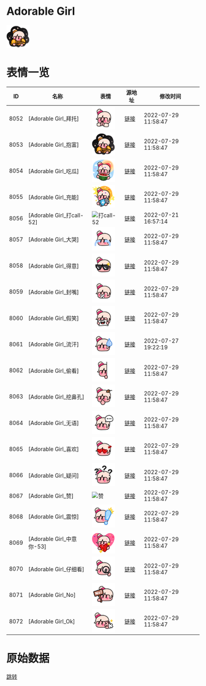 # Adorable Girl

<img src="./cover.png" height="60" alt="cover" />

# 表情一览

|ID|名称|表情|源地址|修改时间|
|----|----|----|----|----|
|8052|[Adorable Girl_拜托]|<img src="./pic/008052_%5BAdorable Girl_拜托%5D.png" height="60" alt="拜托"/>|[链接](http://i0.hdslb.com/bfs/emote/7eab6cd9716473767defee8f50e8fe7d592d35cd.png)|2022-07-29 11:58:47|
|8053|[Adorable Girl_抱富]|<img src="./pic/008053_%5BAdorable Girl_抱富%5D.png" height="60" alt="抱富"/>|[链接](http://i0.hdslb.com/bfs/emote/0c3936f6813b4a8d0cdbf645b5f1a7df83e46c59.png)|2022-07-29 11:58:47|
|8054|[Adorable Girl_吃瓜]|<img src="./pic/008054_%5BAdorable Girl_吃瓜%5D.png" height="60" alt="吃瓜"/>|[链接](http://i0.hdslb.com/bfs/emote/133d2a49e0095f04a05b69222ec2b0c30e9e75fb.png)|2022-07-29 11:58:47|
|8055|[Adorable Girl_充能]|<img src="./pic/008055_%5BAdorable Girl_充能%5D.png" height="60" alt="充能"/>|[链接](http://i0.hdslb.com/bfs/emote/4768c42f495b95a9ec2d4489e19a24f7f1149da2.png)|2022-07-29 11:58:47|
|8056|[Adorable Girl_打call-52]|<img src="./pic/008056_%5BAdorable Girl_打call-52%5D.png" height="60" alt="打call-52"/>|[链接](http://i0.hdslb.com/bfs/emote/b4a5fe83f145f234373cd1fea4c666e59307356c.png)|2022-07-21 16:57:14|
|8057|[Adorable Girl_大哭]|<img src="./pic/008057_%5BAdorable Girl_大哭%5D.png" height="60" alt="大哭"/>|[链接](http://i0.hdslb.com/bfs/emote/e44da33b26811a184c37d65fca3b9d2976e403c5.png)|2022-07-29 11:58:47|
|8058|[Adorable Girl_得意]|<img src="./pic/008058_%5BAdorable Girl_得意%5D.png" height="60" alt="得意"/>|[链接](http://i0.hdslb.com/bfs/emote/8631122cd4d6414b7d8bb78c38d5bbc53b068c80.png)|2022-07-29 11:58:47|
|8059|[Adorable Girl_封嘴]|<img src="./pic/008059_%5BAdorable Girl_封嘴%5D.png" height="60" alt="封嘴"/>|[链接](http://i0.hdslb.com/bfs/emote/30420222f66a7365aae45f34c9e1caf23498e47c.png)|2022-07-29 11:58:47|
|8060|[Adorable Girl_假笑]|<img src="./pic/008060_%5BAdorable Girl_假笑%5D.png" height="60" alt="假笑"/>|[链接](http://i0.hdslb.com/bfs/emote/1f6ea54e01f982106959ab56dd1fc3ebcd3882a7.png)|2022-07-29 11:58:47|
|8061|[Adorable Girl_流汗]|<img src="./pic/008061_%5BAdorable Girl_流汗%5D.png" height="60" alt="流汗"/>|[链接](http://i0.hdslb.com/bfs/emote/e8004c81b57b7269d36181fa3105dc65b917db46.png)|2022-07-27 19:22:19|
|8062|[Adorable Girl_偷看]|<img src="./pic/008062_%5BAdorable Girl_偷看%5D.png" height="60" alt="偷看"/>|[链接](http://i0.hdslb.com/bfs/emote/4b303ed6c741914ae6c4165ca693732559fabe78.png)|2022-07-29 11:58:47|
|8063|[Adorable Girl_挖鼻孔]|<img src="./pic/008063_%5BAdorable Girl_挖鼻孔%5D.png" height="60" alt="挖鼻孔"/>|[链接](http://i0.hdslb.com/bfs/emote/260b8286ca388de4a91f05c5cdefb74f0f05872d.png)|2022-07-29 11:58:47|
|8064|[Adorable Girl_无语]|<img src="./pic/008064_%5BAdorable Girl_无语%5D.png" height="60" alt="无语"/>|[链接](http://i0.hdslb.com/bfs/emote/afbb8898854e72317e7572aafc99037ebd081f0d.png)|2022-07-29 11:58:47|
|8065|[Adorable Girl_喜欢]|<img src="./pic/008065_%5BAdorable Girl_喜欢%5D.png" height="60" alt="喜欢"/>|[链接](http://i0.hdslb.com/bfs/emote/953fd09d390aba113ed2f23834c03f1da0795c08.png)|2022-07-29 11:58:47|
|8066|[Adorable Girl_疑问]|<img src="./pic/008066_%5BAdorable Girl_疑问%5D.png" height="60" alt="疑问"/>|[链接](http://i0.hdslb.com/bfs/emote/d75f6ed7ad84e4965dded384b4878c130ff4dc0d.png)|2022-07-29 11:58:47|
|8067|[Adorable Girl_赞]|<img src="./pic/008067_%5BAdorable Girl_赞%5D.png" height="60" alt="赞"/>|[链接](http://i0.hdslb.com/bfs/emote/daf4c2af287874e0f86da3239a996e871ef633de.png)|2022-07-29 11:58:47|
|8068|[Adorable Girl_震惊]|<img src="./pic/008068_%5BAdorable Girl_震惊%5D.png" height="60" alt="震惊"/>|[链接](http://i0.hdslb.com/bfs/emote/7ff9b19513f98beae46e377ae882260edabbd1e1.png)|2022-07-29 11:58:47|
|8069|[Adorable Girl_中意你-53]|<img src="./pic/008069_%5BAdorable Girl_中意你-53%5D.png" height="60" alt="中意你-53"/>|[链接](http://i0.hdslb.com/bfs/emote/4ecb1e07b8305ce030f674bd259d88aae8ce9a7d.png)|2022-07-29 11:58:47|
|8070|[Adorable Girl_仔细看]|<img src="./pic/008070_%5BAdorable Girl_仔细看%5D.png" height="60" alt="仔细看"/>|[链接](http://i0.hdslb.com/bfs/emote/d7d9a58a6e10d0ff222e963a8cf1beef3d67fac4.png)|2022-07-29 11:58:47|
|8071|[Adorable Girl_No]|<img src="./pic/008071_%5BAdorable Girl_No%5D.png" height="60" alt="No"/>|[链接](http://i0.hdslb.com/bfs/emote/fd5c5aa5d823621b5c8c928d633f7e8f41aaea3e.png)|2022-07-29 11:58:47|
|8072|[Adorable Girl_Ok]|<img src="./pic/008072_%5BAdorable Girl_Ok%5D.png" height="60" alt="Ok"/>|[链接](http://i0.hdslb.com/bfs/emote/aeaeb3aa857c7d69339f01a4cd2ac053bdc74d6f.png)|2022-07-29 11:58:47|

# 原始数据

[跳转](./raw.json)

